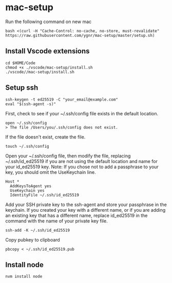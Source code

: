 # mac-setup

Run the following command on new mac

```
bash <(curl -H "Cache-Control: no-cache, no-store, must-revalidate" https://raw.githubusercontent.com/ygnr/mac-setup/master/setup.sh)
```

## Install Vscode extensions

```
cd $HOME/Code
chmod +x ./vscode/mac-setup/install.sh
./vscode//mac-setup/install.sh
```

## Setup ssh

```
ssh-keygen -t ed25519 -C "your_email@example.com"
eval "$(ssh-agent -s)"
```
First, check to see if your ~/.ssh/config file exists in the default location.

```
open ~/.ssh/config
> The file /Users/you/.ssh/config does not exist.
```

If the file doesn't exist, create the file.
```
touch ~/.ssh/config
```

Open your ~/.ssh/config file, then modify the file, replacing ~/.ssh/id_ed25519 if you are not using the default location and name for your id_ed25519 key.
Note: If you chose not to add a passphrase to your key, you should omit the UseKeychain line.

```
Host *
  AddKeysToAgent yes
  UseKeychain yes
  IdentityFile ~/.ssh/id_ed25519
```

Add your SSH private key to the ssh-agent and store your passphrase in the keychain. If you created your key with a different name, or if you are adding an existing key that has a different name, replace id_ed25519 in the command with the name of your private key file.

```
ssh-add -K ~/.ssh/id_ed25519
```

Copy pubkey to clipboard
```
pbcopy < ~/.ssh/id_ed25519.pub
```

## Install node
```
nvm install node
```
